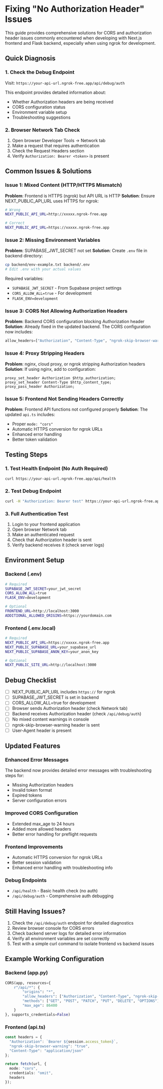 # Fixing "No Authorization Header" Issues

This guide provides comprehensive solutions for CORS and authorization header issues commonly encountered when developing with Next.js frontend and Flask backend, especially when using ngrok for development.

## Quick Diagnosis

### 1. Check the Debug Endpoint
Visit: `https://your-api-url.ngrok-free.app/api/debug/auth`

This endpoint provides detailed information about:
- Whether Authorization headers are being received
- CORS configuration status
- Environment variable setup
- Troubleshooting suggestions

### 2. Browser Network Tab Check
1. Open browser Developer Tools → Network tab
2. Make a request that requires authentication
3. Check the Request Headers section
4. Verify `Authorization: Bearer <token>` is present

## Common Issues & Solutions

### Issue 1: Mixed Content (HTTP/HTTPS Mismatch)
**Problem**: Frontend is HTTPS (ngrok) but API URL is HTTP
**Solution**: Ensure NEXT_PUBLIC_API_URL uses HTTPS for ngrok:

```bash
# Wrong
NEXT_PUBLIC_API_URL=http://xxxxx.ngrok-free.app

# Correct
NEXT_PUBLIC_API_URL=https://xxxxx.ngrok-free.app
```

### Issue 2: Missing Environment Variables
**Problem**: SUPABASE_JWT_SECRET not set
**Solution**: Create `.env` file in backend directory:

```bash
cp backend/env-example.txt backend/.env
# Edit .env with your actual values
```

Required variables:
- `SUPABASE_JWT_SECRET` - From Supabase project settings
- `CORS_ALLOW_ALL=true` - For development
- `FLASK_ENV=development`

### Issue 3: CORS Not Allowing Authorization Headers
**Problem**: Backend CORS configuration blocking Authorization header
**Solution**: Already fixed in the updated backend. The CORS configuration now includes:

```python
allow_headers=["Authorization", "Content-Type", "ngrok-skip-browser-warning", "Accept", "User-Agent", "X-Requested-With", "Cache-Control", "X-CSRF-Token"]
```

### Issue 4: Proxy Stripping Headers
**Problem**: nginx, cloud proxy, or ngrok stripping Authorization headers
**Solution**: If using nginx, add to configuration:

```nginx
proxy_set_header Authorization $http_authorization;
proxy_set_header Content-Type $http_content_type;
proxy_pass_header Authorization;
```

### Issue 5: Frontend Not Sending Headers Correctly
**Problem**: Frontend API functions not configured properly
**Solution**: The updated `api.ts` includes:
- Proper `mode: "cors"`
- Automatic HTTPS conversion for ngrok URLs
- Enhanced error handling
- Better token validation

## Testing Steps

### 1. Test Health Endpoint (No Auth Required)
```bash
curl https://your-api-url.ngrok-free.app/api/health
```

### 2. Test Debug Endpoint
```bash
curl -H "Authorization: Bearer test" https://your-api-url.ngrok-free.app/api/debug/auth
```

### 3. Full Authentication Test
1. Login to your frontend application
2. Open browser Network tab
3. Make an authenticated request
4. Check that Authorization header is sent
5. Verify backend receives it (check server logs)

## Environment Setup

### Backend (.env)
```bash
# Required
SUPABASE_JWT_SECRET=your_jwt_secret
CORS_ALLOW_ALL=true
FLASK_ENV=development

# Optional
FRONTEND_URL=http://localhost:3000
ADDITIONAL_ALLOWED_ORIGINS=https://yourdomain.com
```

### Frontend (.env.local)
```bash
# Required
NEXT_PUBLIC_API_URL=https://xxxxx.ngrok-free.app
NEXT_PUBLIC_SUPABASE_URL=your_supabase_url
NEXT_PUBLIC_SUPABASE_ANON_KEY=your_anon_key

# Optional
NEXT_PUBLIC_SITE_URL=http://localhost:3000
```

## Debug Checklist

- [ ] NEXT_PUBLIC_API_URL includes `https://` for ngrok
- [ ] SUPABASE_JWT_SECRET is set in backend
- [ ] CORS_ALLOW_ALL=true for development
- [ ] Browser sends Authorization header (check Network tab)
- [ ] Backend receives Authorization header (check `/api/debug/auth`)
- [ ] No mixed content warnings in console
- [ ] ngrok-skip-browser-warning header is sent
- [ ] User-Agent header is present

## Updated Features

### Enhanced Error Messages
The backend now provides detailed error messages with troubleshooting steps for:
- Missing Authorization headers
- Invalid token format
- Expired tokens
- Server configuration errors

### Improved CORS Configuration
- Extended max_age to 24 hours
- Added more allowed headers
- Better error handling for preflight requests

### Frontend Improvements
- Automatic HTTPS conversion for ngrok URLs
- Better session validation
- Enhanced error handling with troubleshooting info

### Debug Endpoints
- `/api/health` - Basic health check (no auth)
- `/api/debug/auth` - Comprehensive auth debugging

## Still Having Issues?

1. Check the `/api/debug/auth` endpoint for detailed diagnostics
2. Review browser console for CORS errors
3. Check backend server logs for detailed error information
4. Verify all environment variables are set correctly
5. Test with a simple curl command to isolate frontend vs backend issues

## Example Working Configuration

### Backend (app.py)
```python
CORS(app, resources={
    r"/api/*": {
        "origins": "*",
        "allow_headers": ["Authorization", "Content-Type", "ngrok-skip-browser-warning"],
        "methods": ["GET", "POST", "PATCH", "PUT", "DELETE", "OPTIONS"],
        "max_age": 86400
    }
}, supports_credentials=False)
```

### Frontend (api.ts)
```typescript
const headers = {
  "Authorization": `Bearer ${session.access_token}`,
  "ngrok-skip-browser-warning": "true",
  "Content-Type": "application/json"
};

return fetch(url, {
  mode: "cors",
  credentials: "omit",
  headers
});
```
